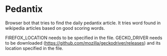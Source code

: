 # Pedantix
Browser bot that tries to find the daily pedantix article. It tries word found in wikipedia articles based on good scoring words.

FIREFOX_LOCATION needs to be specified in the file.
GECKO_DRIVER needs to be downloaded (https://github.com/mozilla/geckodriver/releases) and its location specified in the file.
